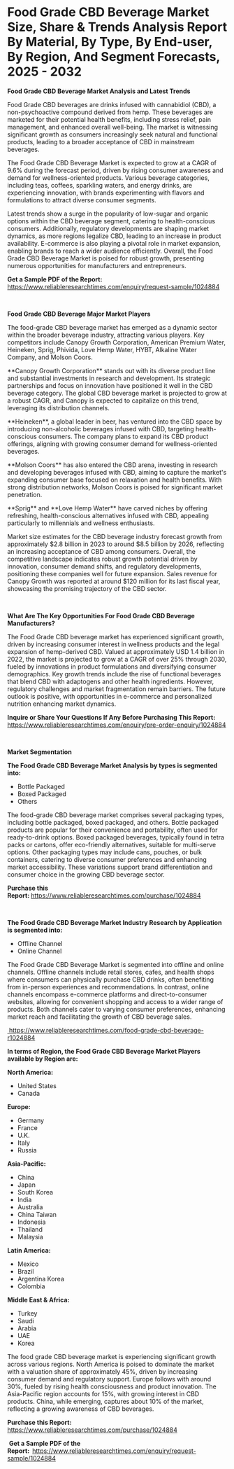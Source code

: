 <p><h1>Food Grade CBD Beverage Market Size, Share & Trends Analysis Report By Material, By Type, By End-user, By Region, And Segment Forecasts, 2025 - 2032</h1></p><p><strong>Food Grade CBD Beverage Market Analysis and Latest Trends</strong></p>
<p><p>Food Grade CBD beverages are drinks infused with cannabidiol (CBD), a non-psychoactive compound derived from hemp. These beverages are marketed for their potential health benefits, including stress relief, pain management, and enhanced overall well-being. The market is witnessing significant growth as consumers increasingly seek natural and functional products, leading to a broader acceptance of CBD in mainstream beverages.</p><p>The Food Grade CBD Beverage Market is expected to grow at a CAGR of 9.6% during the forecast period, driven by rising consumer awareness and demand for wellness-oriented products. Various beverage categories, including teas, coffees, sparkling waters, and energy drinks, are experiencing innovation, with brands experimenting with flavors and formulations to attract diverse consumer segments. </p><p>Latest trends show a surge in the popularity of low-sugar and organic options within the CBD beverage segment, catering to health-conscious consumers. Additionally, regulatory developments are shaping market dynamics, as more regions legalize CBD, leading to an increase in product availability. E-commerce is also playing a pivotal role in market expansion, enabling brands to reach a wider audience efficiently. Overall, the Food Grade CBD Beverage Market is poised for robust growth, presenting numerous opportunities for manufacturers and entrepreneurs.</p></p>
<p><strong>Get a Sample PDF of the Report:&nbsp;</strong> <a href="https://www.reliableresearchtimes.com/enquiry/request-sample/1024884?utm_campaign=3171&utm_medium=2&utm_source=Github&utm_content=ia&utm_term=18042025&utm_id=food-grade-cbd-beverage">https://www.reliableresearchtimes.com/enquiry/request-sample/1024884</a></p>
<p>&nbsp;</p>
<p><strong>Food Grade CBD Beverage Major Market Players</strong></p>
<p><p>The food-grade CBD beverage market has emerged as a dynamic sector within the broader beverage industry, attracting various players. Key competitors include Canopy Growth Corporation, American Premium Water, Heineken, Sprig, Phivida, Love Hemp Water, HYBT, Alkaline Water Company, and Molson Coors.</p><p>**Canopy Growth Corporation** stands out with its diverse product line and substantial investments in research and development. Its strategic partnerships and focus on innovation have positioned it well in the CBD beverage category. The global CBD beverage market is projected to grow at a robust CAGR, and Canopy is expected to capitalize on this trend, leveraging its distribution channels.</p><p>**Heineken**, a global leader in beer, has ventured into the CBD space by introducing non-alcoholic beverages infused with CBD, targeting health-conscious consumers. The company plans to expand its CBD product offerings, aligning with growing consumer demand for wellness-oriented beverages.</p><p>**Molson Coors** has also entered the CBD arena, investing in research and developing beverages infused with CBD, aiming to capture the market's expanding consumer base focused on relaxation and health benefits. With strong distribution networks, Molson Coors is poised for significant market penetration.</p><p>**Sprig** and **Love Hemp Water** have carved niches by offering refreshing, health-conscious alternatives infused with CBD, appealing particularly to millennials and wellness enthusiasts.</p><p>Market size estimates for the CBD beverage industry forecast growth from approximately $2.8 billion in 2023 to around $8.5 billion by 2026, reflecting an increasing acceptance of CBD among consumers. Overall, the competitive landscape indicates robust growth potential driven by innovation, consumer demand shifts, and regulatory developments, positioning these companies well for future expansion. Sales revenue for Canopy Growth was reported at around $120 million for its last fiscal year, showcasing the promising trajectory of the CBD sector.</p></p>
<p>&nbsp;</p>
<p><strong>What Are The Key Opportunities For Food Grade CBD Beverage Manufacturers?</strong></p>
<p><p>The Food Grade CBD beverage market has experienced significant growth, driven by increasing consumer interest in wellness products and the legal expansion of hemp-derived CBD. Valued at approximately USD 1.4 billion in 2022, the market is projected to grow at a CAGR of over 25% through 2030, fueled by innovations in product formulations and diversifying consumer demographics. Key growth trends include the rise of functional beverages that blend CBD with adaptogens and other health ingredients. However, regulatory challenges and market fragmentation remain barriers. The future outlook is positive, with opportunities in e-commerce and personalized nutrition enhancing market dynamics.</p></p>
<p><strong>Inquire or Share Your Questions If Any Before Purchasing This Report:</strong> <a href="https://www.reliableresearchtimes.com/enquiry/pre-order-enquiry/1024884?utm_campaign=3171&utm_medium=2&utm_source=Github&utm_content=ia&utm_term=18042025&utm_id=food-grade-cbd-beverage">https://www.reliableresearchtimes.com/enquiry/pre-order-enquiry/1024884</a></p>
<p>&nbsp;</p>
<p><strong>Market Segmentation</strong></p>
<p><strong>The Food Grade CBD Beverage Market Analysis by types is segmented into:</strong></p>
<p><ul><li>Bottle Packaged</li><li>Boxed Packaged</li><li>Others</li></ul></p>
<p><p>The food-grade CBD beverage market comprises several packaging types, including bottle packaged, boxed packaged, and others. Bottle packaged products are popular for their convenience and portability, often used for ready-to-drink options. Boxed packaged beverages, typically found in tetra packs or cartons, offer eco-friendly alternatives, suitable for multi-serve options. Other packaging types may include cans, pouches, or bulk containers, catering to diverse consumer preferences and enhancing market accessibility. These variations support brand differentiation and consumer choice in the growing CBD beverage sector.</p></p>
<p><strong>Purchase this Report:&nbsp;</strong><a href="https://www.reliableresearchtimes.com/purchase/1024884?utm_campaign=3171&utm_medium=2&utm_source=Github&utm_content=ia&utm_term=18042025&utm_id=food-grade-cbd-beverage">https://www.reliableresearchtimes.com/purchase/1024884</a></p>
<p>&nbsp;</p>
<p><strong>The Food Grade CBD Beverage Market Industry Research by Application is segmented into:</strong></p>
<p><ul><li>Offline Channel</li><li>Online Channel</li></ul></p>
<p><p>The Food Grade CBD Beverage Market is segmented into offline and online channels. Offline channels include retail stores, cafes, and health shops where consumers can physically purchase CBD drinks, often benefiting from in-person experiences and recommendations. In contrast, online channels encompass e-commerce platforms and direct-to-consumer websites, allowing for convenient shopping and access to a wider range of products. Both channels cater to varying consumer preferences, enhancing market reach and facilitating the growth of CBD beverage sales.</p></p>
<p><a href="https://www.reliableresearchtimes.com/food-grade-cbd-beverage-r1024884?utm_campaign=3171&utm_medium=2&utm_source=Github&utm_content=ia&utm_term=18042025&utm_id=food-grade-cbd-beverage">&nbsp;https://www.reliableresearchtimes.com/food-grade-cbd-beverage-r1024884</a></p>
<p><strong>In terms of Region, the Food Grade CBD Beverage Market Players available by Region are:</strong></p>
<p>
    <p> <strong> North America: </strong>
        <ul>
            <li>United States</li>
            <li>Canada</li>
        </ul>
        </p> 
    <p> <strong> Europe: </strong>
        <ul>
            <li>Germany</li>
            <li>France</li>
            <li>U.K.</li>
            <li>Italy</li>
            <li>Russia</li>
        </ul>
        </p> 
    <p> <strong> Asia-Pacific: </strong>
        <ul>
            <li>China</li>
            <li>Japan</li>
            <li>South Korea</li>
            <li>India</li>
            <li>Australia</li>
            <li>China Taiwan</li>
            <li>Indonesia</li>
            <li>Thailand</li>
            <li>Malaysia</li>
        </ul>
        </p> 
    <p> <strong> Latin America: </strong>
        <ul>
            <li>Mexico</li>
            <li>Brazil</li>
            <li>Argentina Korea</li>
            <li>Colombia</li>
        </ul>
        </p> 
    <p> <strong> Middle East & Africa: </strong>
        <ul>
            <li>Turkey</li>
            <li>Saudi</li>
            <li>Arabia</li>
            <li>UAE</li>
            <li>Korea</li>
        </ul>
    </p>
    </p>
<p><p>The food grade CBD beverage market is experiencing significant growth across various regions. North America is poised to dominate the market with a valuation share of approximately 45%, driven by increasing consumer demand and regulatory support. Europe follows with around 30%, fueled by rising health consciousness and product innovation. The Asia-Pacific region accounts for 15%, with growing interest in CBD products. China, while emerging, captures about 10% of the market, reflecting a growing awareness of CBD beverages.</p></p>
<p><strong>Purchase this Report: </strong><a href="https://www.reliableresearchtimes.com/purchase/1024884?utm_campaign=3171&utm_medium=2&utm_source=Github&utm_content=ia&utm_term=18042025&utm_id=food-grade-cbd-beverage">https://www.reliableresearchtimes.com/purchase/1024884</a></p>
<p>&nbsp;<strong>Get a Sample PDF of the Report:&nbsp;&nbsp;</strong><a href="https://www.reliableresearchtimes.com/enquiry/request-sample/1024884?utm_campaign=3171&utm_medium=2&utm_source=Github&utm_content=ia&utm_term=18042025&utm_id=food-grade-cbd-beverage">https://www.reliableresearchtimes.com/enquiry/request-sample/1024884</a></p>
<p><strong></strong></p>
<p><p></p><p></p><p></p></p>